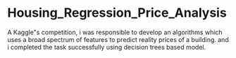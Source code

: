 # Housing_Regression_Price_Analysis
A Kaggle"s competition, i was responsible to develop an algorithms which uses a broad spectrum of features to predict reality prices of a building. and i completed the task successfully using decision trees based model.

